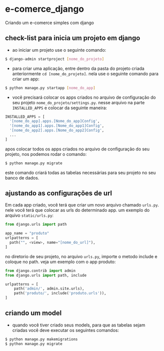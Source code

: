 # e-comerce_django
Criando um e-comerce  simples com django

## check-list para inicia um projeto em django

- ao iniciar um projeto use o seguinte comando:
```bash
$ django-admin startproject [nome_do_projeto]
```

- para criar uma aplicação, entre dentro da pasta do projeto criada anteriormente `cd [nome_do_projeto]`. nela use o seguinte comando para criar um app:
```bash
$ python manage.py startapp [nome_do_app]
```

- você precisará colocar os apps criados no arquivo de configuração do seu projeto `nome_do_projeto/settings.py`. nesse arquivo na parte `INSTALLED_APPS` e colocar da seguinte maneira:

```python
INSTALLED_APPS = [
  '[nome_do_app].apps.[Nome_do_app]Config',
  '[nome_do_app1].apps.[Nome_do_app1]Config',
  '[nome_do_app2].apps.[Nome_do_app2]Config',
  ...
]
```

apos colocar todos os apps criados no arquivo de configuração do seu projeto, nos podemos rodar o comando:

```bash
$ python manage.py migrate
```

este comando criará todas as tabelas necessárias para seu projeto no seu banco de dados.

## ajustando as configurações de url

Em cada app criado, você terá que criar um novo arquivo chamado `urls.py`. nele você terá que colocar as urls do determinado app. um exemplo do arquivo `static/urls.py`:

```python
from django.urls import path

app_name = "produto"
urlpatterns = [
  path("", <view>, name="[nome_do_url]"),
]
```

no diretorio de seu projeto, no arquivo `urls.py`, importe o metodo include e coloque no path. veja um exemplo com o app produto:

```python
from django.contrib import admin
from django.urls import path, include

urlpatterns = [
    path('admin/', admin.site.urls),
    path('produto/', include('produto.urls')),
]
```

## criando um model 

- quando você tiver criado seus models, para que as tabelas sejam criadas você deve executar os seguintes comandos: 

```bash
$ python manage.py makemigrations
$ python manage.py migrate
```